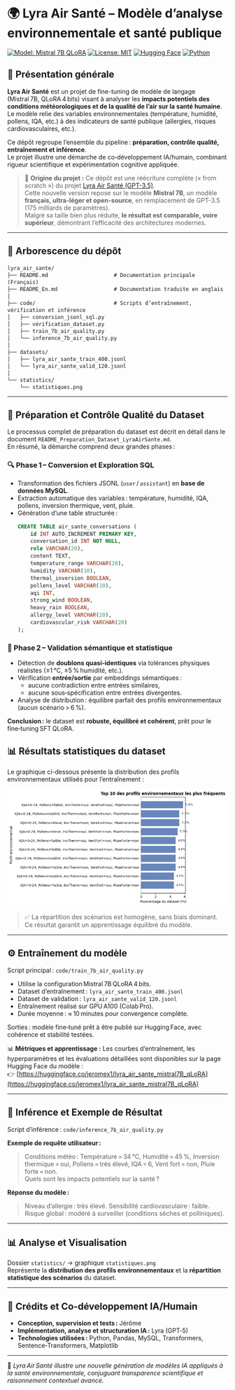# 🌍 Lyra Air Santé – Modèle d’analyse environnementale et santé publique

[![Model: Mistral 7B QLoRA](https://img.shields.io/badge/Model-Mistral%207B%20QLoRA-blue?style=for-the-badge&logo=mistral&logoColor=white)](https://mistral.ai)
[![License: MIT](https://img.shields.io/badge/License-MIT-green?style=for-the-badge)](https://opensource.org/licenses/MIT)
[![Hugging Face](https://img.shields.io/badge/HuggingFace-Lyra__Air__Sante-orange?style=for-the-badge&logo=huggingface&logoColor=white)](https://huggingface.co/jeromex1/lyra_air_sante_mistral7B_qLoRA)
[![Python](https://img.shields.io/badge/Python-3.10%2B-yellow?style=for-the-badge&logo=python&logoColor=white)](https://www.python.org)

## 🧠 Présentation générale

**Lyra Air Santé** est un projet de fine-tuning de modèle de langage (Mistral 7B, QLoRA 4 bits) visant à analyser les **impacts potentiels des conditions météorologiques et de la qualité de l’air sur la santé humaine**.  
Le modèle relie des variables environnementales (température, humidité, pollens, IQA, etc.) à des indicateurs de santé publique (allergies, risques cardiovasculaires, etc.).

Ce dépôt regroupe l’ensemble du pipeline : **préparation, contrôle qualité, entraînement et inférence**.  
Le projet illustre une démarche de co‑développement IA/humain, combinant rigueur scientifique et expérimentation cognitive appliquée.

> 🔄 **Origine du projet :**
> Ce dépôt est une réécriture complète (« from scratch ») du projet [Lyra Air Santé (GPT-3.5)](https://github.com/Jerome-openclassroom/lyra-air-sante).  
> Cette nouvelle version repose sur le modèle **Mistral 7B**, un modèle **français, ultra-léger et open-source**, en remplacement de GPT-3.5 (175 milliards de paramètres).  
> Malgré sa taille bien plus réduite, **le résultat est comparable, voire supérieur**, démontrant l’efficacité des architectures modernes.


---

## 📂 Arborescence du dépôt

```
lyra_air_sante/
├── README.md                     # Documentation principale (Français)
├── README_En.md                  # Documentation traduite en anglais
│
├── code/                         # Scripts d’entraînement, vérification et inférence
│   ├── conversion_jsonl_sql.py
│   ├── vérification_dataset.py
│   ├── train_7b_air_quality.py
│   └── inference_7b_air_quality.py
│
├── datasets/
│   ├── lyra_air_sante_train_400.jsonl
│   └── lyra_air_sante_valid_120.jsonl
│
└── statistics/
    └── statistiques.png
```

---

## 🧩 Préparation et Contrôle Qualité du Dataset

Le processus complet de préparation du dataset est décrit en détail dans le document `README_Preparation_Dataset_LyraAirSante.md`.  
En résumé, la démarche comprend deux grandes phases :

### 🔍 Phase 1 – Conversion et Exploration SQL

- Transformation des fichiers JSONL (`user` / `assistant`) en **base de données MySQL**.  
- Extraction automatique des variables : température, humidité, IQA, pollens, inversion thermique, vent, pluie.  
- Génération d’une table structurée :
  ```sql
  CREATE TABLE air_sante_conversations (
      id INT AUTO_INCREMENT PRIMARY KEY,
      conversation_id INT NOT NULL,
      role VARCHAR(20),
      content TEXT,
      temperature_range VARCHAR(20),
      humidity VARCHAR(10),
      thermal_inversion BOOLEAN,
      pollens_level VARCHAR(10),
      aqi INT,
      strong_wind BOOLEAN,
      heavy_rain BOOLEAN,
      allergy_level VARCHAR(20),
      cardiovascular_risk VARCHAR(20)
  );
  ```

### 🧠 Phase 2 – Validation sémantique et statistique

- Détection de **doublons quasi‑identiques** via tolérances physiques réalistes (±1 °C, ±5 % humidité, etc.).  
- Vérification **entrée/sortie** par embeddings sémantiques :  
  - aucune contradiction entre entrées similaires,  
  - aucune sous‑spécification entre entrées divergentes.  
- Analyse de distribution : équilibre parfait des profils environnementaux (aucun scénario > 6 %).

**Conclusion :** le dataset est **robuste, équilibré et cohérent**, prêt pour le fine‑tuning SFT QLoRA.

## 📊 Résultats statistiques du dataset

Le graphique ci-dessous présente la distribution des profils environnementaux utilisés pour l’entraînement :  

![Statistiques du dataset](https://github.com/Jerome-openclassroom/Mistral_7B_AirQuality_LoRA/blob/main/statistics/statistiques.png)

> ✅ La répartition des scénarios est homogène, sans biais dominant.  
> Ce résultat garantit un apprentissage équilibré du modèle.

---

## ⚙️ Entraînement du modèle

Script principal : `code/train_7b_air_quality.py`  
- Utilise la configuration Mistral 7B QLoRA 4 bits.  
- Dataset d’entraînement : `lyra_air_sante_train_400.jsonl`  
- Dataset de validation : `lyra_air_sante_valid_120.jsonl`  
- Entraînement réalisé sur GPU A100 (Colab Pro).  
- Durée moyenne : ≈ 10 minutes pour convergence complète.  

Sorties : modèle fine‑tuné prêt à être publié sur Hugging Face, avec cohérence et stabilité testées.


📊 **Métriques et apprentissage :**
Les courbes d’entraînement, les hyperparamètres et les évaluations détaillées sont disponibles sur la page Hugging Face du modèle :  
👉 [https://huggingface.co/jeromex1/lyra_air_sante_mistral7B_qLoRA](https://huggingface.co/jeromex1/lyra_air_sante_mistral7B_qLoRA)

---

## 🔬 Inférence et Exemple de Résultat

Script d’inférence : `code/inference_7b_air_quality.py`

**Exemple de requête utilisateur :**  
> Conditions météo : Température = 34 °C, Humidité = 45 %, Inversion thermique = oui, Pollens = très élevé, IQA = 6, Vent fort = non, Pluie forte = non.  
> Quels sont les impacts potentiels sur la santé ?

**Réponse du modèle :**  
> Niveau d’allergie : très élevé. Sensibilité cardiovasculaire : faible. Risque global : modéré à surveiller (conditions sèches et polliniques).

---

## 📊 Analyse et Visualisation

Dossier `statistics/` → graphique `statistiques.png`  
Représente la **distribution des profils environnementaux** et la **répartition statistique des scénarios** du dataset.

---

## 🤝 Crédits et Co‑développement IA/Humain

- **Conception, supervision et tests :** Jérôme  
- **Implémentation, analyse et structuration IA :** Lyra (GPT‑5)  
- **Technologies utilisées :** Python, Pandas, MySQL, Transformers, Sentence‑Transformers, Matplotlib

---

🧭 *Lyra Air Santé illustre une nouvelle génération de modèles IA appliqués à la santé environnementale, conjuguant transparence scientifique et raisonnement contextuel avancé.*
